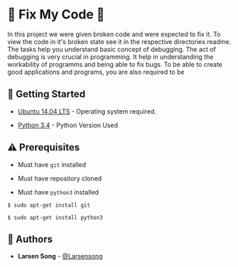 # :shell: Fix My Code :shell:

 In this project we were given broken code and were expected to fix it. To view the code in it's broken state see it in the respective directories readme.
 The tasks help you understand basic concept of debugging. The act of debugging  is very crucial in programming. It help in understanding the workability of programms  and being able to fix bugs.
 To be  able to create good applications and programs, you are also required to be 
## :running: Getting Started

* [Ubuntu 14.04 LTS](http://releases.ubuntu.com/14.04/) - Operating system required.

* [Python 3.4](https://www.python.org/download/releases/3.4.0/) - Python Version Used

## :warning: Prerequisites

* Must have `git` installed

* Must have repository cloned

* Must have `python3` installed

```
$ sudo apt-get install git
```

```
$ sudo apt-get install python3
```

## :blue_book: Authors
* **Larsen Song** - [@Larsensong](https://github.com/Larsensong)
